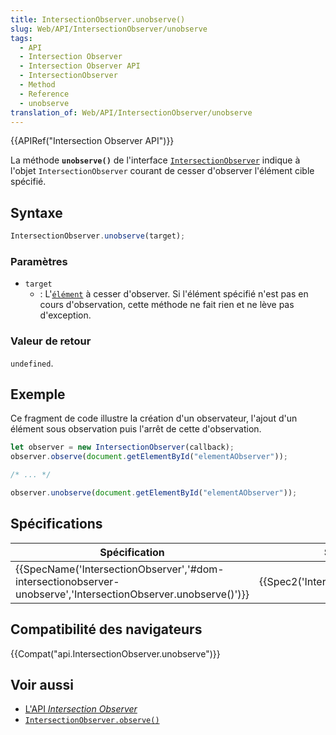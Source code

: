 ```yaml
---
title: IntersectionObserver.unobserve()
slug: Web/API/IntersectionObserver/unobserve
tags:
  - API
  - Intersection Observer
  - Intersection Observer API
  - IntersectionObserver
  - Method
  - Reference
  - unobserve
translation_of: Web/API/IntersectionObserver/unobserve
---
```

{{APIRef("Intersection Observer API")}}

La méthode **`unobserve()`** de l'interface [`IntersectionObserver`](/fr/docs/Web/API/IntersectionObserver) indique à l'objet `IntersectionObserver` courant de cesser d'observer l'élément cible spécifié.

## Syntaxe

```js
IntersectionObserver.unobserve(target);
```

### Paramètres

- `target`
  - : L'[`élément`](/fr/docs/Web/API/Element) à cesser d'observer. Si l'élément spécifié n'est pas en cours d'observation, cette méthode ne fait rien et ne lève pas d'exception.

### Valeur de retour

`undefined`.

## Exemple

Ce fragment de code illustre la création d'un observateur, l'ajout d'un élément sous observation puis l'arrêt de cette d'observation.

```js
let observer = new IntersectionObserver(callback);
observer.observe(document.getElementById("elementAObserver"));

/* ... */

observer.unobserve(document.getElementById("elementAObserver"));
```

## Spécifications

| Spécification                                                                                                                                    | Statut                                       | Commentaire          |
| ------------------------------------------------------------------------------------------------------------------------------------------------ | -------------------------------------------- | -------------------- |
| {{SpecName('IntersectionObserver','#dom-intersectionobserver-unobserve','IntersectionObserver.unobserve()')}} | {{Spec2('IntersectionObserver')}} | Définition initiale. |

## Compatibilité des navigateurs

{{Compat("api.IntersectionObserver.unobserve")}}

## Voir aussi

- [L'API _Intersection Observer_](/fr/docs/Web/API/Intersection_Observer_API)
- [`IntersectionObserver.observe()`](/fr/docs/Web/API/IntersectionObserver/observe)
